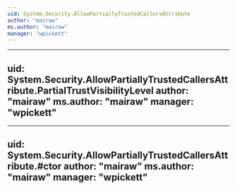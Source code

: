 ```yaml
---
uid: System.Security.AllowPartiallyTrustedCallersAttribute
author: "mairaw"
ms.author: "mairaw"
manager: "wpickett"
---
```


---
uid: System.Security.AllowPartiallyTrustedCallersAttribute.PartialTrustVisibilityLevel
author: "mairaw"
ms.author: "mairaw"
manager: "wpickett"
---

---
uid: System.Security.AllowPartiallyTrustedCallersAttribute.#ctor
author: "mairaw"
ms.author: "mairaw"
manager: "wpickett"
---
